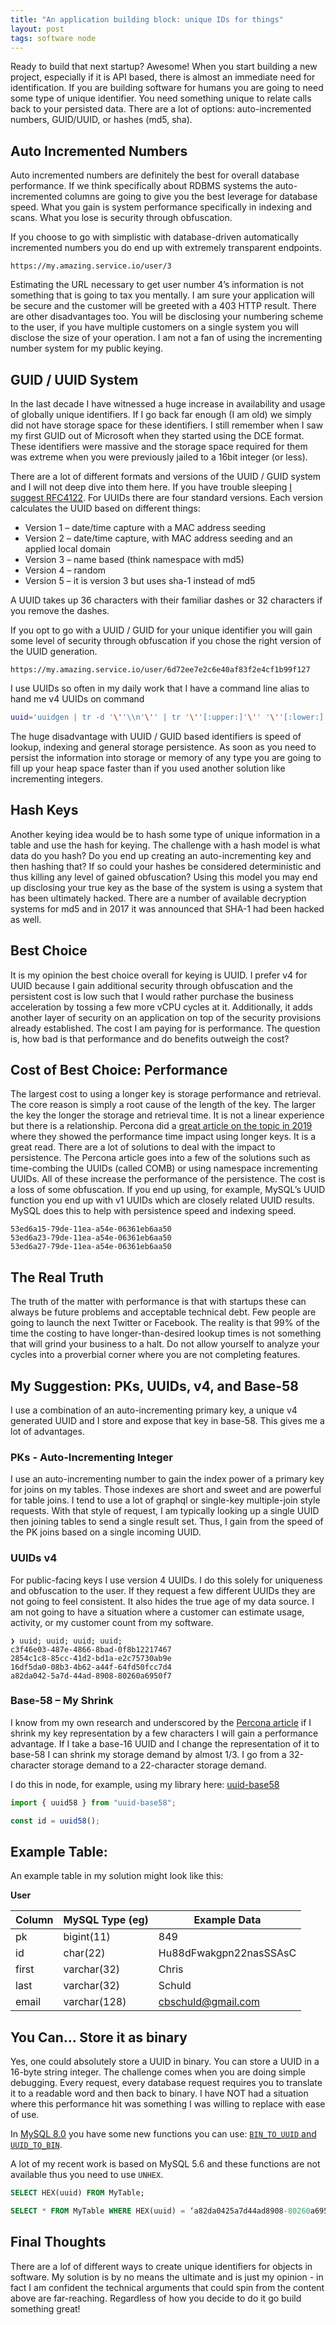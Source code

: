 ```yaml
---
title: "An application building block: unique IDs for things"
layout: post
tags: software node
---
```


Ready to build that next startup?  Awesome!  When you start building a new project, especially if it is API based, there is almost an immediate need for identification. If you are building software for humans you are going to need some type of unique identifier.  You need something unique to relate calls back to your persisted data.  There are a lot of options: auto-incremented numbers, GUID/UUID, or hashes (md5, sha).

## Auto Incremented Numbers

Auto incremented numbers are definitely the best for overall database performance.  If we think specifically about RDBMS systems the auto-incremented columns are going to give you the best leverage for database speed.  What you gain is system performance specifically in indexing and scans.  What you lose is security through obfuscation.

If you choose to go with simplistic with database-driven automatically incremented numbers you do end up with extremely transparent endpoints.
```
https://my.amazing.service.io/user/3
```

Estimating the URL necessary to get user number 4’s information is not something that is going to tax you mentally.  I am sure your application will be secure and the customer will be greeted with a 403 HTTP result.  There are other disadvantages too.  You will be disclosing your numbering scheme to the user, if you have multiple customers on a single system you will disclose the size of your operation.  I am not a fan of using the incrementing number system for my public keying.

## GUID / UUID System

In the last decade I have witnessed a huge increase in availability and usage of globally unique identifiers.  If I go back far enough (I am old) we simply did not have storage space for these identifiers.  I still remember when I saw my first GUID out of Microsoft when they started using the DCE format.  These identifiers were massive and the storage space required for them was extreme when you were previously jailed to a 16bit integer (or less).

There are a lot of different formats and versions of the UUID / GUID system and I will not deep dive into them here.  If you have trouble sleeping [I suggest RFC4122](https://tools.ietf.org/html/rfc4122).  For UUIDs there are four standard versions.  Each version calculates the UUID based on different things:

+ Version 1 – date/time capture with a MAC address seeding
+ Version 2 – date/time capture, with MAC address seeding and an applied local domain
+ Version 3 – name based (think namespace with md5)
+ Version 4 – random
+ Version 5 – it is version 3 but uses sha-1 instead of md5

A UUID takes up 36 characters with their familiar dashes or 32 characters if you remove the dashes.

If you opt to go with a UUID / GUID for your unique identifier you will gain some level of security through obfuscation if you chose the right version of the UUID generation. 
```
https://my.amazing.service.io/user/6d72ee7e2c6e40af83f2e4cf1b99f127
```

I use UUIDs so often in my daily work that I have a command line alias to hand me v4 UUIDs on command

```sh
uuid='uuidgen | tr -d '\''\\n'\'' | tr '\''[:upper:]'\'' '\''[:lower:]'\''  | pbcopy && pbpaste && echo'
```

The huge disadvantage with UUID / GUID based identifiers is speed of lookup, indexing and general storage persistence.  As soon as you need to persist the information into storage or memory of any type you are going to fill up your heap space faster than if you used another solution like incrementing integers.

## Hash Keys

Another keying idea would be to hash some type of unique information in a table and use the hash for keying.  The challenge with a hash model is what data do you hash?  Do you end up creating an auto-incrementing key and then hashing that?  If so could your hashes be considered deterministic and thus killing any level of gained obfuscation?  Using this model you may end up disclosing your true key as the base of the system is using a system that has been ultimately hacked. There are a number of available decryption systems for md5 and in 2017 it was announced that SHA-1 had been hacked as well.

## Best Choice

It is my opinion the best choice overall for keying is UUID.  I prefer v4 for UUID because I gain additional security through obfuscation and the persistent cost is low such that I would rather purchase the business acceleration by tossing a few more vCPU cycles at it.  Additionally, it adds another layer of security on an application on top of the security provisions already established.  The cost I am paying for is performance.  The question is, how bad is that performance and do benefits outweigh the cost?

## Cost of Best Choice: Performance

The largest cost to using a longer key is storage performance and retrieval.  The core reason is simply a root cause of the length of the key.  The larger the key the longer the storage and retrieval time.  It is not a linear experience but there is a relationship.  Percona did a [great article on the topic in 2019](https://www.percona.com/blog/2019/11/22/uuids-are-popular-but-bad-for-performance-lets-discuss/)
 where they showed the performance time impact using longer keys. It is a great read.  There are a lot of solutions to deal with the impact to persistence.  The Percona article goes into a few of the solutions such as time-combing the UUIDs (called COMB) or using namespace incrementing UUIDs.  All of these increase the performance of the persistence.  The cost is a loss of some obfuscation.  If you end up using, for example, MySQL’s UUID function you end up with v1 UUIDs which are closely related UUID results.  MySQL does this to help with persistence speed and indexing speed.

```
53ed6a15-79de-11ea-a54e-06361eb6aa50
53ed6a23-79de-11ea-a54e-06361eb6aa50
53ed6a27-79de-11ea-a54e-06361eb6aa50 
```

## The Real Truth

The truth of the matter with performance is that with startups these can always be future problems and acceptable technical debt.  Few people are going to launch the next Twitter or Facebook.  The reality is that 99% of the time the costing to have longer-than-desired lookup times is not something that will grind your business to a halt.  Do not allow yourself to analyze your cycles into a proverbial corner where you are not completing features.

## My Suggestion: PKs, UUIDs, v4, and Base-58

I use a combination of an auto-incrementing primary key, a unique v4 generated UUID and I store and expose that key in base-58.  This gives me a lot of advantages.

### PKs - Auto-Incrementing Integer

I use an auto-incrementing number to gain the index power of a primary key for joins on my tables.  Those indexes are short and sweet and are powerful for table joins.  I tend to use a lot of graphql or single-key multiple-join style requests.  With that style of request, I am typically looking up a single UUID then joining tables to send a single result set.  Thus, I gain from the speed of the PK joins based on a single incoming UUID.

### UUIDs v4

For public-facing keys I use version 4 UUIDs.  I do this solely for uniqueness and obfuscation to the user.  If they request a few different UUIDs they are not going to feel consistent.  It also hides the true age of my data source.  I am not going to have a situation where a customer can estimate usage, activity, or my customer count from my software.

```
❯ uuid; uuid; uuid; uuid;
c3f46e03-487e-4866-8bad-0f8b12217467
2854c1c8-85cc-41d2-bd1a-e2c75730ab9e
16df5da0-08b3-4b62-a44f-64fd50fcc7d4
a82da042-5a7d-44ad-8908-80260a6950f7
```

### Base-58 – My Shrink

I know from my own research and underscored by the [Percona article](https://www.percona.com/blog/2019/11/22/uuids-are-popular-but-bad-for-performance-lets-discuss/) if I shrink my key representation by a few characters I will gain a performance advantage.  If I take a base-16 UUID and I change the representation of it to base-58 I can shrink my storage demand by almost 1/3.  I go from a 32-character storage demand to a 22-character storage demand.

I do this in node, for example, using my library here: [uuid-base58](https://www.npmjs.com/package/uuid-base58)

```js
import { uuid58 } from "uuid-base58";

const id = uuid58();
```

## Example Table:

An example table in my solution might look like this:

**User**

|Column | MySQL Type (eg)| Example Data           |
|-------|----------------|------------------------|
| pk    | bigint(11)     | 849                    |
| id    | char(22)       | Hu88dFwakgpn22nasSSAsC |
| first | varchar(32)    | Chris                  |
| last  | varchar(32)    | Schuld                 |
| email | varchar(128)   | cbschuld@gmail.com     |

## You Can... Store it as binary

Yes, one could absolutely store a UUID in binary.  You can store a UUID in a 16-byte string integer.  The challenge comes when you are doing simple debugging.  Every request, every database request requires you to translate it to a readable word and then back to binary.  I have NOT had a situation where this performance hit was something I was willing to replace with ease of use.

In [MySQL 8.0](https://dev.mysql.com/doc/refman/8.0/en/miscellaneous-functions.html) you have some new functions you can use: [`BIN_TO_UUID` and `UUID_TO_BIN`](https://dev.mysql.com/doc/refman/8.0/en/miscellaneous-functions.html#function_bin-to-uuid
).

A lot of my recent work is based on MySQL 5.6 and these functions are not available thus you need to use `UNHEX`.

```sql
SELECT HEX(uuid) FROM MyTable;

SELECT * FROM MyTable WHERE HEX(uuid) = ‘a82da0425a7d44ad8908-80260a6950f7’;
```

## Final Thoughts

There are a lof of different ways to create unique identifiers for objects in software.  My solution is by no means the ultimate and is just my opinion - in fact I am confident the technical arguments that could spin from the content above are far-reaching.  Regardless of how you decide to do it go build something great!
